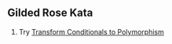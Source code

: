 ## Gilded Rose Kata

1. Try [Transform Conditionals to Polymorphism](http://scg.unibe.ch/archive/papers/Duca00cTransform.pdf)